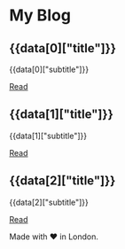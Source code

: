 <!DOCTYPE html>
<html lang="en">
<head>
    <meta charset="UTF-8">
    <title>Title</title>
    <link href="https://fonts.googleapis.com/css2?family=Raleway" rel="stylesheet">
    <link rel="stylesheet" href="../static/css/styles.css">
</head>
<body>
<div class="wrapper">
    <div class="top">
        <div class="title"><h1>My Blog</h1></div>
    </div>
    <div class="content">
        <div class="card">
            <h2>{{data[0]["title"]}}</h2>
            <p class="text">{{data[0]["subtitle"]}}</p>
            <a href="{{url_for('get_post',id = data[0]['id'])}}">Read</a>
        </div>
    </div>
    <div class="content">
        <div class="card">
            <h2>{{data[1]["title"]}}</h2>
            <p class="text">{{data[1]["subtitle"]}}</p>
            <a href="{{url_for('get_post',id = data[1]['id'])}}">Read</a>
        </div>
    </div>
    <div class="content">
        <div class="card">
            <h2>{{data[2]["title"]}}</h2>
            <p class="text">{{data[2]["subtitle"]}}</p>
            <a href="{{url_for('get_post',id = data[2]['id'])}}">Read</a>
        </div>
    </div>
</div>
</body>
<footer>
    <p>Made with ♥️ in London.</p>
</footer>
</html>